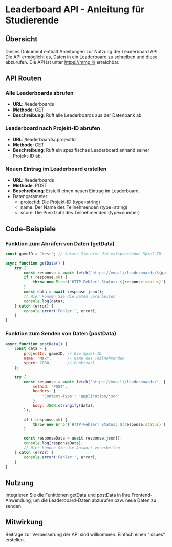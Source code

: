 # Leaderboard API - Anleitung für Studierende
## Übersicht
Dieses Dokument enthält Anleitungen zur Nutzung der Leaderboard API. Die API ermöglicht es, Daten in ein Leaderboard zu schreiben und diese abzurufen. Die API ist unter https://mmp.li/ erreichbar.

## API Routen
### Alle Leaderboards abrufen
- **URL**: /leaderboards
- **Methode**: GET
- **Beschreibung**: Ruft alle Leaderboards aus der Datenbank ab.
### Leaderboard nach Projekt-ID abrufen
- **URL**: /leaderboards/:projectId
- **Methode**: GET
- **Beschreibung**: Ruft ein spezifisches Leaderboard anhand seiner Projekt-ID ab.

### Neuen Eintrag im Leaderboard erstellen
- **URL**: /leaderboards
- **Methode**: POST
- **Beschreibung**: Erstellt einen neuen Eintrag im Leaderboard.
- Datenparameter:
    - projectId: Die Projekt-ID (type=string)
    - name: Der Name des Teilnehmenden (type=string)
    - score: Die Punktzahl des Teilnehmenden (type=number)

## Code-Beispiele
### Funktion zum Abrufen von Daten (getData)
```javascript
const gameID = "test"; // Setzen Sie hier die entsprechende Spiel-ID

async function getData() {
    try {
        const response = await fetch(`https://mmp.li/leaderboards/${gameID}`);
        if (!response.ok) {
            throw new Error(`HTTP-Fehler! Status: ${response.status}`);
        }
        const data = await response.json();
        // Hier können Sie die Daten verarbeiten
        console.log(data);
    } catch (error) {
        console.error('Fehler:', error);
    }
}
```
### Funktion zum Senden von Daten (postData)
```javascript
async function postData() {
    const data = {
        projectId: gameID, // Die Spiel-ID
        name: "Max",       // Name des Teilnehmenden
        score: 2000,       // Punktzahl
    };

    try {
        const response = await fetch('https://mmp.li/leaderboards/', {
            method: 'POST',
            headers: {
                'Content-Type': 'application/json'
            },
            body: JSON.stringify(data),
        });

        if (!response.ok) {
            throw new Error(`HTTP-Fehler! Status: ${response.status}`);
        }

        const responseData = await response.json();
        console.log(responseData);
        // Hier können Sie die Antwort verarbeiten
    } catch (error) {
        console.error('Fehler:', error);
    }
}
```
## Nutzung
Integrieren Sie die Funktionen getData und postData in Ihre Frontend-Anwendung, um die Leaderboard-Daten abzurufen bzw. neue Daten zu senden.

## Mitwirkung
Beiträge zur Verbesserung der API sind willkommen. Einfach einen "issues" erstellen.